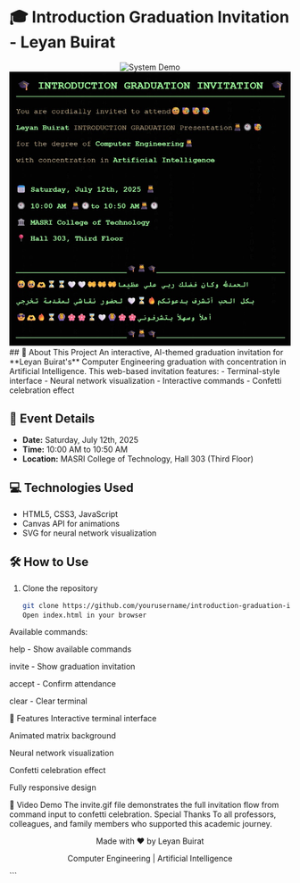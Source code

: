 # 🎓 Introduction Graduation Invitation - Leyan Buirat

<div align="center">
  <img src="invite.gif" width="800" alt="System Demo">
</div>

<div align="center">
  <img src="invite.jpg" width="600" alt="System Architecture">
  <br>
</div>
## 🚀 About This Project
An interactive, AI-themed graduation invitation for **Leyan Buirat's** Computer Engineering graduation with concentration in Artificial Intelligence. This web-based invitation features:
- Terminal-style interface
- Neural network visualization
- Interactive commands
- Confetti celebration effect

## 📅 Event Details
- **Date:** Saturday, July 12th, 2025
- **Time:** 10:00 AM to 10:50 AM
- **Location:** MASRI College of Technology, Hall 303 (Third Floor)

## 💻 Technologies Used
- HTML5, CSS3, JavaScript
- Canvas API for animations
- SVG for neural network visualization

## 🛠️ How to Use
1. Clone the repository
   ```bash
   git clone https://github.com/yourusername/introduction-graduation-invitation.git
   Open index.html in your browser

Available commands:

help - Show available commands

invite - Show graduation invitation

accept - Confirm attendance

clear - Clear terminal

🌟 Features
Interactive terminal interface

Animated matrix background

Neural network visualization

Confetti celebration effect

Fully responsive design

🎥 Video Demo
The invite.gif file demonstrates the full invitation flow from command input to confetti celebration.
 Special Thanks
To all professors, colleagues, and family members who supported this academic journey.

<div align="center"> <p>Made with ❤️ by Leyan Buirat</p> <p>Computer Engineering | Artificial Intelligence</p> </div> ```
